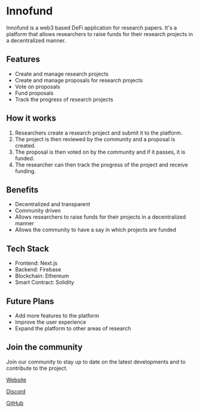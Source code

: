 # Innofund
Innofund is a web3 based DeFi application for research papers. It's a platform that allows researchers to raise funds for their research projects in a decentralized manner.

## Features
- Create and manage research projects
- Create and manage proposals for research projects
- Vote on proposals
- Fund proposals
- Track the progress of research projects

## How it works
1. Researchers create a research project and submit it to the platform.
2. The project is then reviewed by the community and a proposal is created.
3. The proposal is then voted on by the community and if it passes, it is funded.
4. The researcher can then track the progress of the project and receive funding.

## Benefits
- Decentralized and transparent
- Community driven
- Allows researchers to raise funds for their projects in a decentralized manner
- Allows the community to have a say in which projects are funded

## Tech Stack
- Frontend: Next.js
- Backend: Firebase
- Blockchain: Ethereum
- Smart Contract: Solidity

## Future Plans
- Add more features to the platform
- Improve the user experience
- Expand the platform to other areas of research

## Join the community
Join our community to stay up to date on the latest developments and to contribute to the project.

[Website](https://innofund.io)

[Discord](https://discord.gg/innofund)

[GitHub](https://github.com/innofund/innofund)
